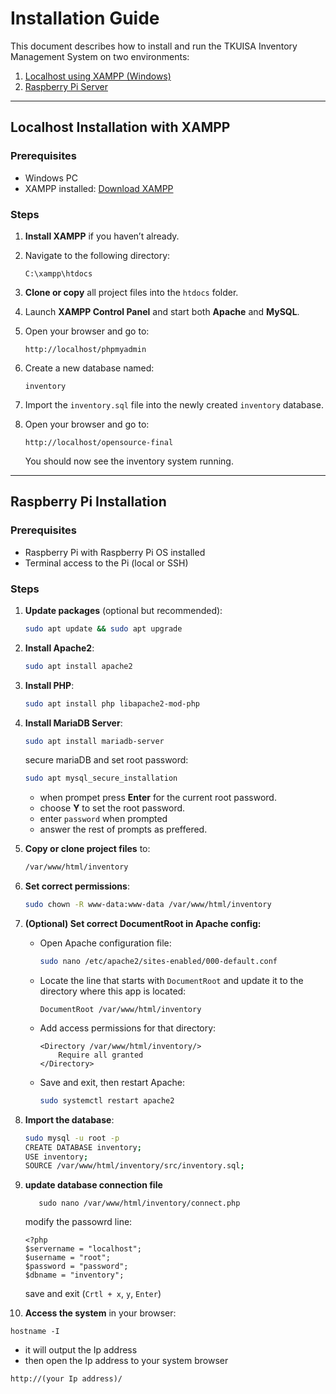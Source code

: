 # Installation Guide

This document describes how to install and run the TKUISA Inventory Management System on two environments:

1. [Localhost using XAMPP (Windows)](#localhost-installation-with-xampp)
2. [Raspberry Pi Server](#raspberry-pi-installation)

---

## Localhost Installation with XAMPP

### Prerequisites

* Windows PC
* XAMPP installed: [Download XAMPP](https://www.apachefriends.org/index.html)

### Steps

1. **Install XAMPP** if you haven’t already.
2. Navigate to the following directory:

   ```
   C:\xampp\htdocs
   ```
3. **Clone or copy** all project files into the `htdocs` folder.
4. Launch **XAMPP Control Panel** and start both **Apache** and **MySQL**.
5. Open your browser and go to:

   ```
   http://localhost/phpmyadmin
   ```
6. Create a new database named:

   ```
   inventory
   ```
7. Import the `inventory.sql` file into the newly created `inventory` database.
8. Open your browser and go to:

   ```
   http://localhost/opensource-final
   ```

   You should now see the inventory system running.

---

## Raspberry Pi Installation

### Prerequisites

* Raspberry Pi with Raspberry Pi OS installed
* Terminal access to the Pi (local or SSH)

### Steps

1. **Update packages** (optional but recommended):

   ```bash
   sudo apt update && sudo apt upgrade
   ```

2. **Install Apache2**:

   ```bash
   sudo apt install apache2
   ```

3. **Install PHP**:

   ```bash
   sudo apt install php libapache2-mod-php
   ```

4. **Install MariaDB Server**:

   ```bash
   sudo apt install mariadb-server
   ```
   
   secure mariaDB and set root password:

   ```bash
   sudo apt mysql_secure_installation
   ```

   * when prompet press **Enter** for the current root password.
   * choose **Y** to set the root password.
   * enter `password` when prompted 
   * answer the rest of prompts as preffered.
   

5. **Copy or clone project files** to:

   ```bash
   /var/www/html/inventory
   ```

6. **Set correct permissions**:

   ```bash
   sudo chown -R www-data:www-data /var/www/html/inventory
   ```

7. **(Optional) Set correct DocumentRoot in Apache config:**

   * Open Apache configuration file:

     ```bash
     sudo nano /etc/apache2/sites-enabled/000-default.conf
     ```
   * Locate the line that starts with `DocumentRoot` and update it to the directory where this app is located:

     ```
     DocumentRoot /var/www/html/inventory
     ```
   * Add access permissions for that directory:

     ```
     <Directory /var/www/html/inventory/>
         Require all granted
     </Directory>
     ```
   * Save and exit, then restart Apache:

     ```bash
     sudo systemctl restart apache2
     ```

8. **Import the database**:

   ```bash
   sudo mysql -u root -p
   CREATE DATABASE inventory;
   USE inventory;
   SOURCE /var/www/html/inventory/src/inventory.sql;
   ```

9. **update database connection file**
   ```   
      sudo nano /var/www/html/inventory/connect.php
   ```
   modify the passowrd line: 
   ```
   <?php
   $servername = "localhost";
   $username = "root";
   $password = "password";
   $dbname = "inventory";
   ```
   save and exit (`Crtl + x`, `y`, `Enter`)

10. **Access the system** in your browser:

   ```
   hostname -I
   ```

   * it will output the Ip address
   * then open the Ip address to your system browser
   ```
   http://(your Ip address)/
   ```  

